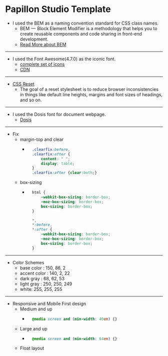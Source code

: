 # Papillon Studio Template
* I used the BEM as a naming convention standard for CSS class names.
    * BEM  —  Block Element Modifier is a methodology that helps you to create reusable components and code sharing in front-end development.
    * [Read More about BEM](http://getbem.com/)
___
* I used the Font Awesome(4.7.0) as the iconic font.
    * [complete set of icons](https://fontawesome.com/v4.7.0/icons/)
    * [CDN](https://www.bootstrapcdn.com/fontawesome/)
___
* [CSS Reset](https://meyerweb.com/eric/tools/css/reset/)
    * The goal of a reset stylesheet is to reduce browser inconsistencies in things like default line heights, margins and font sizes of headings, and so on.
___
* I used the Dosis font for document webpage.
    * [Dosis](https://fonts.google.com/specimen/Dosis)
___
* Fix
    * margin-top and clear
        * ```css
            .clearfix:before,
            .clearfix:after {
                content: " ";
                display: table;
            }
            .clearfix:after {clear:both;}
          ```
    * box-sizing
        * ```css
            html {
                -webkit-box-sizing: border-box;
                -moz-box-sizing: border-box;
                box-sizing: border-box;
            }

            *,
            *:before,
            *:after {
                -webkit-box-sizing: border-box;
                -moz-box-sizing: border-box;
                box-sizing: border-box;
            }
          ```
___
* Color Schemes
    * base color : 150, 86, 2
    * accent color : 140, 2, 22
    * dark gray : 68, 62, 53
    * light gray : 250, 250, 249
    * white: 255, 255, 255
___
* Responsive and Mobile First design
    * Medium and up
        * ```css
            @media screen and (min-width: 40em) {}
          ```
    * Large and up
        * ```css
            @media screen and (min-width: 64em) {}
          ```
    * Float layout